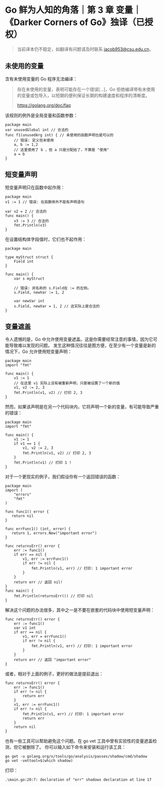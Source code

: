 # Go 鲜为人知的角落｜第 3 章 变量｜《Darker Corners of Go》独译（已授权）

> 当前译本仍不稳定，如翻译有问题请及时联系 jacob953@csu.edu.cn。

## 未使用的变量

含有未使用变量的 Go 程序无法编译：

> 存在未使用的变量，表明可能存在一个错误[...]，Go 拒绝编译带有未使用的变量或包导入，以短期的便利保证长期的构建速度和程序的清晰度。
> 
> https://golang.org/doc/faq

该规则的例外是全局变量和函数参数：

```Golang
package main
var unusedGlobal int // 合法的
func f1(unusedArg int) { // 未使用的函数声明也是可以的
    // 错误: 定义但未使用
    a, b := 1,2
    // 这里使用了 b ，但 a 只是分配给了，不算是 "使用"
    a = b 
}   
```

## 短变量声明

短变量声明只在函数中起作用：

```Golang
package main
v1 := 1 // 错误: 在函数体外不能有声明语句

var v2 = 2 // 合法的
func main() {
    v3 := 3 // 合法的
    fmt.Println(v3)
}
```

在设置结构体字段值时，它们也不起作用：

```Golang
package main

type myStruct struct {
    Field int
}

func main() {    
    var s myStruct

    // 错误: 非名称的 s.Field在 := 的左侧。
    s.Field, newVar := 1, 2
    
    var newVar int
    s.Field, newVar = 1, 2 // 这实际上是合法的
}
```

## 变量遮盖

令人遗憾的是，Go 中允许使用变量遮盖。这是你需要经常注意的事情，因为它可能导致难以发现的问题。
发生这种情况往往是图方便，在至少有一个变量是新的情况下，Go 允许使用短变量声明：

```Golang
package main
import "fmt"

func main() {
    v1 := 1
    // 在这里 v1 实际上没有被重新声明，只是被设置了一个新的值
    v1, v2 := 2, 3
    fmt.Println(v1, v2) // 打印 2, 3
}
```

然而，如果该声明是在另一个代码块内，它将声明一个新的变量，有可能导致严重的错误：

```Golang
package main
import "fmt"

func main() {
    v1 := 1
    if v1 == 1 {
        v1, v2 := 2, 3
        fmt.Println(v1, v2) // 打印 2, 3
    }
    fmt.Println(v1) // 打印 1 !
}
```

对于一个更现实的例子，我们假设你有一个返回错误的函数：

```Golang
package main
import (
    "errors"
    "fmt"
)

func func1() error {
   return nil
}

func errFunc1() (int, error) {
   return 1, errors.New("important error")
}

func returnsErr() error {
    err := func1()
    if err == nil {
        v1, err := errFunc1()
        if err != nil {
            fmt.Println(v1, err) // 打印: 1 important error
        }
    }
    return err // 返回 nil!
}
func main() {
    fmt.Println(returnsErr()) // 打印 nil
}
```

解决这个问题的办法很多，其中之一是不要在嵌套的代码块中使用短变量声明：

```Golang
func returnsErr() error {
    err := func1()
    var v1 int
    if err == nil {
        v1, err = errFunc1()
        if err != nil {
            fmt.Println(v1, err) // 打印: 1 important error
        }
    }
    return err // 返回 "important error"
}
```

或者，相对于上面的例子，更好的做法是提前退出：

```Golang
func returnsErr() error {
    err := func1()
    if err != nil {
        return err
    }
    v1, err := errFunc1()
    if err != nil {
        fmt.Println(v1, err) // 打印: 1 important error
        return err
    }
    return nil
}
```

也有一些工具可以帮助避免这个问题。在 go vet 工具中曾有实验性的变量遮盖检测，但它被删除了。
你可以输入如下命令来安装和运行该工具：

```shell
go get -u golang.org/x/tools/go/analysis/passes/shadow/cmd/shadow
go vet -vettool=$(which shadow)
```

打印：

```shell
.\main.go:20:7: declaration of "err" shadows declaration at line 17
```
